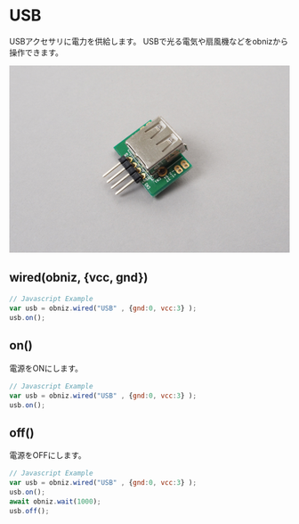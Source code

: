 # USB

USBアクセサリに電力を供給します。
USBで光る電気や扇風機などをobnizから操作できます。

![](./image.jpg)

## wired(obniz, {vcc, gnd})

```javascript
// Javascript Example
var usb = obniz.wired("USB" , {gnd:0, vcc:3} );
usb.on();
```

## on()

電源をONにします。

```javascript
// Javascript Example
var usb = obniz.wired("USB" , {gnd:0, vcc:3} );
usb.on();
```


## off()

電源をOFFにします。

```javascript
// Javascript Example
var usb = obniz.wired("USB" , {gnd:0, vcc:3} );
usb.on();
await obniz.wait(1000);
usb.off();
```